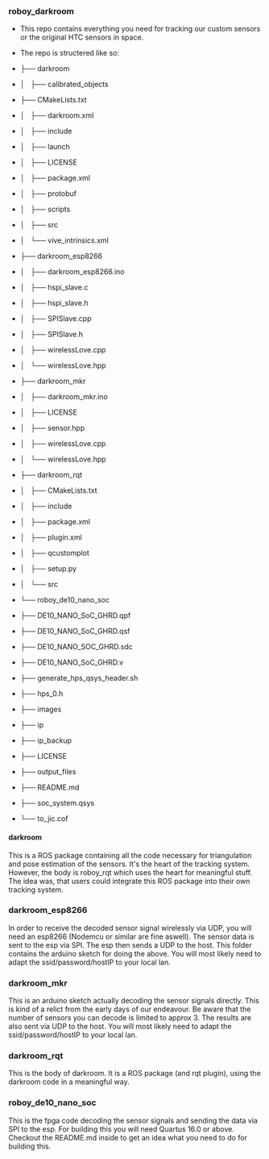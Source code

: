 ### roboy_darkroom
* This repo contains everything you need for tracking our custom sensors or the original HTC sensors in space.
* The repo is structered like so:

* ├── darkroom
* │   ├── calibrated_objects
* ├── CMakeLists.txt
* │   ├── darkroom.xml
* │   ├── include
* │   ├── launch
* │   ├── LICENSE
* │   ├── package.xml
* │   ├── protobuf
* │   ├── scripts
* │   ├── src
* │   └── vive_intrinsics.xml
* ├── darkroom_esp8266
* │   ├── darkroom_esp8266.ino
* │   ├── hspi_slave.c
* │   ├── hspi_slave.h
* │   ├── SPISlave.cpp
* │   ├── SPISlave.h
* │   ├── wirelessLove.cpp
* │   └── wirelessLove.hpp
* ├── darkroom_mkr
* │   ├── darkroom_mkr.ino
* │   ├── LICENSE
* │   ├── sensor.hpp
* │   ├── wirelessLove.cpp
* │   └── wirelessLove.hpp
* ├── darkroom_rqt
* │   ├── CMakeLists.txt
* │   ├── include
* │   ├── package.xml
* │   ├── plugin.xml
* │   ├── qcustomplot
* │   ├── setup.py
* │   └── src
* └── roboy_de10_nano_soc
*   ├── DE10_NANO_SoC_GHRD.qpf
*   ├── DE10_NANO_SoC_GHRD.qsf
*   ├── DE10_NANO_SOC_GHRD.sdc
*   ├── DE10_NANO_SoC_GHRD.v
*   ├── generate_hps_qsys_header.sh
*   ├── hps_0.h
*   ├── images
*   ├── ip
*   ├── ip_backup
*   ├── LICENSE
*   ├── output_files
*   ├── README.md
*   ├── soc_system.qsys
*   └── to_jic.cof


#### darkroom 
This is a ROS package containing all the code necessary for triangulation and pose estimation of the sensors. It's the heart of the tracking system. However, the body is roboy_rqt which uses the heart for meaningful stuff. The idea was, that users could integrate this ROS package into their own tracking system.

### darkroom_esp8266
In order to receive the decoded sensor signal wirelessly via UDP, you will need an esp8266 (Nodemcu or similar are fine aswell). The sensor data is sent to the esp via SPI. The esp then sends a UDP to the host. This folder contains the arduino sketch for doing the above. You will most likely need to adapt the ssid/password/hostIP to your local lan.

### darkroom_mkr
This is an arduino sketch actually decoding the sensor signals directly. This is kind of a relict from the early days of our endeavour. Be aware that the number of sensors you can decode is limited to approx 3. The results are also sent via UDP to the host. You will most likely need to adapt the ssid/password/hostIP to your local lan.

### darkroom_rqt
This is the body of darkroom. It is a ROS package (and rqt plugin), using the darkroom code in a meaningful way. 

### roboy_de10_nano_soc
This is the fpga code decoding the sensor signals and sending the data via SPI to the esp. For building this you will need Quartus 16.0 or above. Checkout the README.md inside to get an idea what you need to do for building this.



